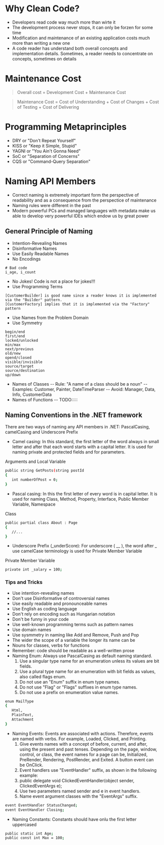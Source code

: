 # Why Clean Code?
  - Developers read code way much more than wirte it
  - The development process never stops, it can only be forzen for some time
  - Modification and maintenance of an existing application costs much more than writing a new one
  - A code reader has understand both overall concepts and implementation details. Sometimes, a reader needs to concentrate on concepts, sometimes on details

# Maintenance Cost
> Overall cost = Development Cost + Maintenance Cost

> Maintenance Cost = Cost of Understanding + Cost of Changes + Cost of Testing + Cost of Delivering

# Programming Metaprinciples
  - DRY or "Don't Repeat Yourself"
  - KISS or "Keep it Simple, Stupid"
  - YAGNI or "You Ain't Gonna Need"
  - SoC or "Separation of Concerns"
  - CQS or "Command-Query Separation"

# Naming API Members
- Correct naming is extremely important form the perspective of readability and as a consequence from the perspectice of maintenance
- Naming rules were different in the past
- Modern powerful PCs and managed languages with metadata make us able to develop very powerful IDEs which endow us by great power
## General Principle of Naming
- Intention-Revealing Names
- Disinformative Names
- Use Easily Readable Names
- No Encodings
```
# Bad code
i_age, i_count
```
- No Jokes! Code is not a place for jokes!!!
- Use Programming Terms
```
[CustomerBuilder] is good name since a reader knows it is implemented via the "Builder" pattern.
[CustomerFactory] implies that it is implemented via the "Factory" pattern
```

- Use Names from the Problem Domain
- Use Symmetry
```
begin/end
first/end
locked/unlocked
min/max
next/previous
old/new
opend/closed
visible/invisible
source/target
source/destination
up/down
```

- Names of Classes
-- Rule: "A name of a class should be a noun"
-- Examples: Customer, Painter, DateTimeParser
-- Avoid: Manager, Data, Info, CustomerData
- Names of Functions
-- TODO:::::


## Naming Conventions in the .NET framework
There are two ways of naming any API members in .NET:
PascalCasing, camelCasing and Underscore Prefix
* Camel casing: In this standard, the first letter of the word always in small letter and after that each word starts with a capital letter. It is used for naming private and protected fields and for parameters.

Arguments and Local Variable
```sh
public string GetPosts(string postId  
{  
   int numberOfPost = 0;   
}  
```

* Pascal casing: In this the first letter of every word is in capital letter. It is used for naming Class, Method, Property, Interface, Public Member Variable, Namespace

Class
```sh
public partial class About : Page  
{  
   //...  
}
```

* Underscore Prefix (_underScore): For underscore ( __ ), the word after _ use camelCase terminology is used for Private Member Variable

Private Member Variable
```sh
private int _salary = 100; 
```
### Tips and Tricks
* Use intention-revealing names
* Don't use Disinformative of controversial names
* Use easily readable and pronounceable names
* Use English as coding language
* Don't rely on encoding such as Hungarian notation
* Don't be funny in your code
* Use well-known programming terms such as pattern names
* Use domain names
* Use sysmmetry in naming like Add and Remove, Push and Pop
* The wider the scope of a variable the longer its name can be
* Nouns for classes, verbs for functions
* Remember: code should be readable as a well-written prose
* Naming Enum: Always use PascalCasing as default naming standard. 
  1) Use a singular type name for an enumeration unless its values are bit fields.
  2) Use a plural type name for an enumeration with bit fields as values, also called flags enum.
  3) Do not use an "Enum" suffix in enum type names.
  4) Do not use "Flag" or "Flags" suffixes in enum type names.
  5) Do not use a prefix on enumeration value names.  
 
```sh
enum MailType  
{  
   Html,  
   PlainText,  
   Attachment  
}  
```

* Naming Events: Events are associated with actions. Therefore, events are named with verbs. For example, Loaded, Clicked, and Printing.
  1) Give events names with a concept of before, current, and after, using the present and past tenses. Depending on the page, window, control, or class, the event names for a page can be, Initialized, PreRender, Rendering, PostRender, and Exited. A button event can be OnClick.
  2) Event handlers use "EventHandler" suffix, as shown in the following example:
  3) public delegate void ClickedEventHandler(object sender, ClickedEventArgs e);
  4) Use two parameters named sender and e in event handlers.
  5) Name event argument classes with the "EventArgs" suffix. 

```sh
event EventHandler StatusChanged;
event EventHandler Closing;
```

* Naming Constants: Constants should have onlu the first letter uppercased

```sh
public static int Age;
public const int Max = 100; 
```
